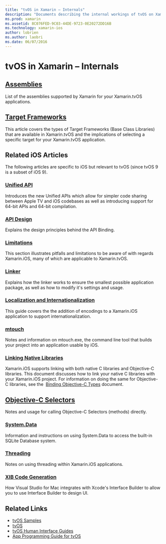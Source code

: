 ```yaml
---
title: "tvOS in Xamarin – Internals"
description: "Documents describing the internal workings of tvOS on Xamarin, which is based on Xamarin.iOS. Link content discusses assemblies, target frameworks, and related iOS concepts."
ms.prod: xamarin
ms.assetid: 8C076FED-9C03-44DE-9723-0E20272DD16B
ms.technology: xamarin-ios
author: lobrien
ms.author: laobri
ms.date: 06/07/2016
---
```


# tvOS in Xamarin – Internals 

##  [Assemblies](~/ios/tvos/internals/assemblies.md)

List of the assemblies supported by Xamarin for your Xamarin.tvOS applications.

##  [Target Frameworks](~/ios/tvos/internals/frameworks.md)

This article covers the types of Target Frameworks (Base Class Libraries) that are available in Xamarin.tvOS and the implications of selecting a specific target for your Xamarin.tvOS application.

## Related iOS Articles

The following articles are specific to iOS but relevant to tvOS (since tvOS 9 is a subset of iOS 9).

###  [Unified API](~/cross-platform/macios/unified/index.md)

Introduces the new Unified APIs which allow for simpler code sharing between Apple TV and iOS codebases as well as introducing support for 64-bit APIs and 64-bit compilation.  

###  [API Design](~/ios/internals/api-design/index.md)

Explains the design principles behind the API Binding.

###  [Limitations](~/ios/internals/limitations.md)

This section illustrates pitfalls and limitations to be aware of with regards Xamarin.iOS, many of which are applicable to Xamarin.tvOS.

###  [Linker](~/ios/deploy-test/linker.md)

Explains how the linker works to ensure the smallest possible application package, as well as how to modify it's settings and usage.

###  [Localization and Internationalization](~/ios/app-fundamentals/localization/index.md)

This guide covers the the addition of encodings to a Xamarin.iOS application to support internationalization.

###  [mtouch](~/ios/deploy-test/mtouch.md)

Notes and information on mtouch.exe, the command line tool that builds your project into an application usable by iOS.

###  [Linking Native Libraries](~/ios/platform/native-interop.md)

Xamarin.iOS supports linking with both native C libraries and Objective-C libraries. This document discusses how to link your native C libraries with your Xamarin.iOS project. For information on doing the same for Objective-C libraries, see the&nbsp; [Binding Objective-C Types](~/ios/platform/binding-objective-c/index.md)&nbsp;document.

##  [Objective-C Selectors](~/ios/internals/objective-c-selectors.md)

Notes and usage for calling Objective-C Selectors (methods) directly.

###  [System.Data](~/ios/data-cloud/system.data.md)

Information and instructions on using System.Data to access the built-in SQLite Database system.

###  [Threading](~/ios/app-fundamentals/threading.md)

Notes on using threading within Xamarin.iOS applications.

###  [XIB Code Generation](~/ios/internals/xib-code-generation.md)

How Visual Studio for Mac integrates with Xcode's Interface Builder to allow you to use Interface Builder to design UI.

## Related Links

- [tvOS Samples](https://developer.xamarin.com/samples/tvos/all/)
- [tvOS](https://developer.apple.com/tvos/)
- [tvOS Human Interface Guides](https://developer.apple.com/tvos/human-interface-guidelines/)
- [App Programming Guide for tvOS](https://developer.apple.com/library/prerelease/tvos/documentation/General/Conceptual/AppleTV_PG/)
